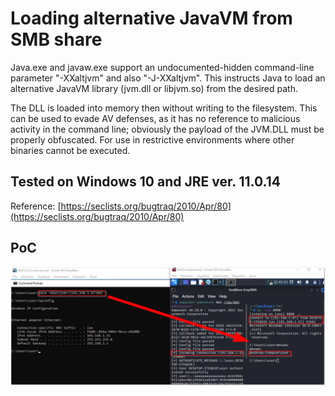 # Loading alternative JavaVM from SMB share

Java.exe and javaw.exe support an undocumented-hidden command-line parameter "-XXaltjvm" and also "-J-XXaltjvm". This instructs Java to load an alternative JavaVM library (jvm.dll or libjvm.so) from the desired path.

The DLL is loaded into memory then without writing to the filesystem. This can be used to evade AV defenses, as it has no reference to malicious activity in the command line; obviously the payload of the JVM.DLL must be properly obfuscated. For use in restrictive environments where other binaries cannot be executed. 

## Tested on Windows 10 and JRE ver. 11.0.14

Reference: [https://seclists.org/bugtraq/2010/Apr/80](https://seclists.org/bugtraq/2010/Apr/80)

## PoC
![Screenshot](images/altjvm.jpg)
